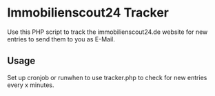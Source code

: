 Immobilienscout24 Tracker
=============

Use this PHP script to track the immobilienscout24.de website for 
new entries to send them to you as E-Mail.

Usage
-------

Set up cronjob or runwhen to use tracker.php to check for new entries every x minutes.
